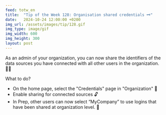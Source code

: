```yaml
---
feed: totw_en
title:  "Tip of the Week 128: Organisation shared credentials 🗝️"
date:   2024-10-24 12:00:00 +0200
img_url: /assets/images/tip/128.gif
img_type: image/gif
img_width: 600
img_height: 300
layout: post
---
```


As an admin of your organization, you can now share the identifiers of the data sources you have connected with all other users in the organization. 🧑‍💻  

What to do?
  * On the home page, select the "Credentials" page in "Organization" 🔐
  * Enable sharing for connected sources 🔓
  * In Prep, other users can now select “MyCompany” to use logins that have been shared at organization level. 🏢
